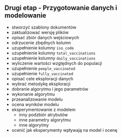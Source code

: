 ## Drugi etap - Przygotowanie danych i modelowanie

- stworzyć szablony dokumentów
- zaktualizować wersję plików
- opisać zbiór danych wejściowych
- odrzucenie zbędnych kolumn
- uzupełnienie kolumny `iso_code`
- uzupełnienie kolumny `total_vaccinations`
- uzupełnienie kolumny `daily_vaccinations`
- wyliczenie wartości względnych do populacji
- uzupełnienie `people_vaccinated`
- uzupełnienie `fully_vaccinated`
- opisać cele eksploracji danych
- wybrać metodykę eksploracji
- dobranie algorytmu i jego parametrów
- wykonanie algorytmu 
- przeanalizowanie modelu
- ocena wyników modelu
- eksperymentowanie z modelem
  - inny podzbiór atrybutów
  - inne parametry algorytmu
  - inne algorytmy
- ocenić jak eksperymenty wpływają na model i ocenę